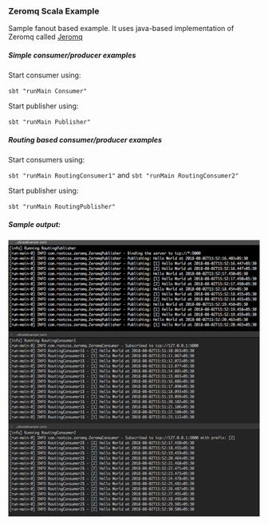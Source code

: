 ### Zeromq Scala Example

Sample fanout based example. It uses java-based implementation of Zeromq called <a href="https://github.com/zeromq/jeromq">Jeromq</a>


##### Simple consumer/producer examples

Start consumer using:

`sbt "runMain Consumer"`

Start publisher using:

`sbt "runMain Publisher"`


##### Routing based consumer/producer examples

Start consumers using:

`sbt "runMain RoutingConsumer1"` and `sbt "runMain RoutingConsumer2"`

Start publisher using:

`sbt "runMain RoutingPublisher"`


##### Sample output:

![alt tag](example.png)


